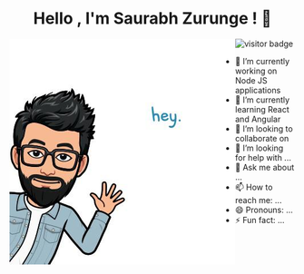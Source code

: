 

<h1 align="center">Hello , I'm Saurabh Zurunge ! 👋</h1>
<img align="left" src="https://raw.githubusercontent.com/Rebel0504/Rebel0504/main/bitemoji2.jpeg" alt="visitor badge"/>


  
 



<img src="https://github-readme-stats.vercel.app/api?username=Rebel0504&show_icons=true&theme=gruvbox" alt="visitor badge"/>










- 🔭 I’m currently working on Node JS applications
- 🌱 I’m currently learning React and Angular 
- 👯 I’m looking to collaborate on 
- 🤔 I’m looking for help with ...
- 💬 Ask me about ...
- 📫 How to reach me: ...
- 😄 Pronouns: ...
- ⚡ Fun fact: ...

